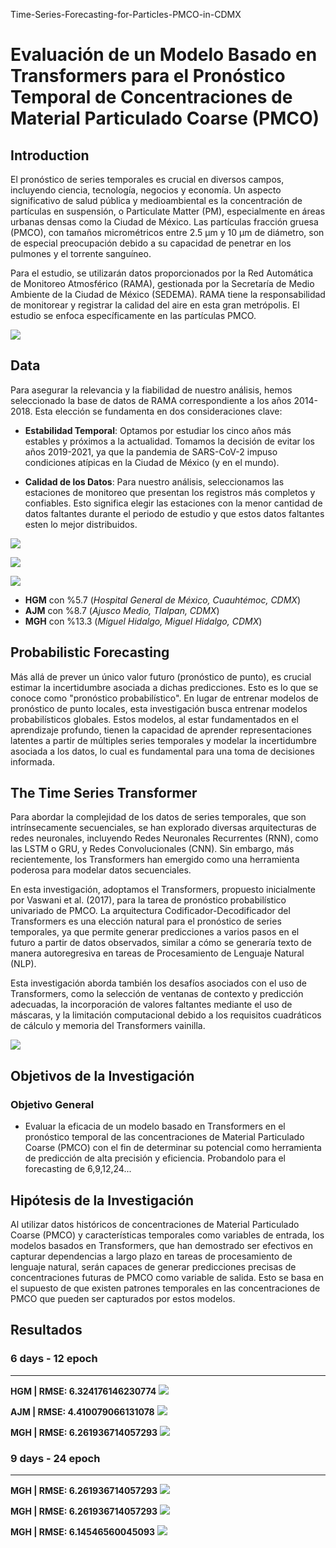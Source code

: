 Time-Series-Forecasting-for-Particles-PMCO-in-CDMX
# Evaluación de un Modelo Basado en Transformers para el Pronóstico Temporal de Concentraciones de Material Particulado Coarse (PMCO)

## Introduction

El pronóstico de series temporales es crucial en diversos campos, incluyendo ciencia, tecnología, negocios y economía. Un aspecto significativo de salud pública y medioambiental es la concentración de partículas en suspensión, o Particulate Matter (PM), especialmente en áreas urbanas densas como la Ciudad de México. Las partículas fracción gruesa (PMCO), con tamaños micrométricos entre 2.5 μm y 10 μm de diámetro, son de especial preocupación debido a su capacidad de penetrar en los pulmones y el torrente sanguíneo. 

Para el estudio, se utilizarán datos proporcionados por la Red Automática de Monitoreo Atmosférico (RAMA), gestionada por la Secretaría de Medio Ambiente de la Ciudad de México (SEDEMA). RAMA tiene la responsabilidad de monitorear y registrar la calidad del aire en esta gran metrópolis. El estudio se enfoca específicamente en las partículas PMCO.

![](https://github.com/Lmauricio14/Time-Series-Forecasting-for-Particles-PMCO-in-CDMX/blob/main/Estaciones/Mapa.PNG)

## Data

Para asegurar la relevancia y la fiabilidad de nuestro análisis, hemos seleccionado la base de datos de RAMA correspondiente a los años 2014-2018. Esta elección se fundamenta en dos consideraciones clave:

- **Estabilidad Temporal**: Optamos por estudiar los cinco años más estables y próximos a la actualidad. Tomamos la decisión de evitar los años 2019-2021, ya que la pandemia de SARS-CoV-2 impuso condiciones atípicas en la Ciudad de México (y en el mundo). 

- **Calidad de los Datos**: Para nuestro análisis, seleccionamos las estaciones de monitoreo que presentan los registros más completos y confiables. Esto significa elegir las estaciones con la menor cantidad de datos faltantes durante el periodo de estudio y que estos datos faltantes esten lo mejor distribuidos.

![](https://github.com/Lmauricio14/Time-Series-Forecasting-for-Particles-PMCO-in-CDMX/blob/main/Estaciones/Imp_Estaci%C3%B3n_HGM.png)

![](https://github.com/Lmauricio14/Time-Series-Forecasting-for-Particles-PMCO-in-CDMX/blob/main/Estaciones/Imp_Estaci%C3%B3n_AJM.png)

![](https://github.com/Lmauricio14/Time-Series-Forecasting-for-Particles-PMCO-in-CDMX/blob/main/Estaciones/Imp_Estaci%C3%B3n_MGH.png)

  - **HGM** con %5.7 (*Hospital General de México, Cuauhtémoc, CDMX*)
  - **AJM** con %8.7 (*Ajusco Medio, Tlalpan, CDMX*)
  - **MGH** con %13.3 (*Miguel Hidalgo, Miguel Hidalgo, CDMX*)

##  Probabilistic Forecasting

Más allá de prever un único valor futuro (pronóstico de punto), es crucial estimar la incertidumbre asociada a dichas predicciones. Esto es lo que se conoce como "pronóstico probabilístico". En lugar de entrenar modelos de pronóstico de punto locales, esta investigación busca entrenar modelos probabilísticos globales. Estos modelos, al estar fundamentados en el aprendizaje profundo, tienen la capacidad de aprender representaciones latentes a partir de múltiples series temporales y modelar la incertidumbre asociada a los datos, lo cual es fundamental para una toma de decisiones informada.

## The Time Series Transformer

Para abordar la complejidad de los datos de series temporales, que son intrínsecamente secuenciales, se han explorado diversas arquitecturas de redes neuronales, incluyendo Redes Neuronales Recurrentes (RNN), como las LSTM o GRU, y Redes Convolucionales (CNN). Sin embargo, más recientemente, los Transformers han emergido como una herramienta poderosa para modelar datos secuenciales.

En esta investigación, adoptamos el Transformers, propuesto inicialmente por Vaswani et al. (2017), para la tarea de pronóstico probabilístico univariado de PMCO. La arquitectura Codificador-Decodificador del Transformers es una elección natural para el pronóstico de series temporales, ya que permite generar predicciones a varios pasos en el futuro a partir de datos observados, similar a cómo se generaría texto de manera autoregresiva en tareas de Procesamiento de Lenguaje Natural (NLP).

Esta investigación aborda también los desafíos asociados con el uso de Transformers, como la selección de ventanas de contexto y predicción adecuadas, la incorporación de valores faltantes mediante el uso de máscaras, y la limitación computacional debido a los requisitos cuadráticos de cálculo y memoria del Transformers vainilla.

![](https://github.com/Lmauricio14/Time-Series-Forecasting-for-Particles-PMCO-in-CDMX/blob/main/Protocolo/Transformers-Arquitectura.PNG)

## Objetivos de la Investigación

### Objetivo General

- Evaluar la eficacia de un modelo basado en Transformers en el pronóstico temporal de las concentraciones de Material Particulado Coarse (PMCO) con el fin de determinar su potencial como herramienta de predicción de alta precisión y eficiencia. Probandolo para el forecasting de 6,9,12,24...

## Hipótesis de la Investigación

Al utilizar datos históricos de concentraciones de Material Particulado Coarse (PMCO) y características temporales como variables de entrada, los modelos basados en Transformers, que han demostrado ser efectivos en capturar dependencias a largo plazo en tareas de procesamiento de lenguaje natural, serán capaces de generar predicciones precisas de concentraciones futuras de PMCO como variable de salida. Esto se basa en el supuesto de que existen patrones temporales en las concentraciones de PMCO que pueden ser capturados por estos modelos.

## Resultados

### 6 days - 12 epoch

---

**HGM | RMSE: 6.324176146230774**
![](https://github.com/Lmauricio14/Time-Series-Forecasting-for-Particles-PMCO-in-CDMX/blob/17193475d5d8c853f80d160af1333414bc10074a/Plots/6-HGM.png)

**AJM | RMSE: 4.410079066131078**
![](https://github.com/Lmauricio14/Time-Series-Forecasting-for-Particles-PMCO-in-CDMX/blob/17193475d5d8c853f80d160af1333414bc10074a/Plots/6-AJM.png)

**MGH | RMSE: 6.261936714057293**
![](https://github.com/Lmauricio14/Time-Series-Forecasting-for-Particles-PMCO-in-CDMX/blob/17193475d5d8c853f80d160af1333414bc10074a/Plots/6-MGH.png)


### 9 days - 24 epoch

---

**MGH | RMSE: 6.261936714057293**
![](https://github.com/Lmauricio14/Time-Series-Forecasting-for-Particles-PMCO-in-CDMX/blob/17193475d5d8c853f80d160af1333414bc10074a/Plots/9-HGM.png)

**MGH | RMSE: 6.261936714057293**
![](https://github.com/Lmauricio14/Time-Series-Forecasting-for-Particles-PMCO-in-CDMX/blob/17193475d5d8c853f80d160af1333414bc10074a/Plots/9-AJM.png)

**MGH | RMSE: 6.14546560045093**
![](https://github.com/Lmauricio14/Time-Series-Forecasting-for-Particles-PMCO-in-CDMX/blob/17193475d5d8c853f80d160af1333414bc10074a/Plots/9-MGH.png)
